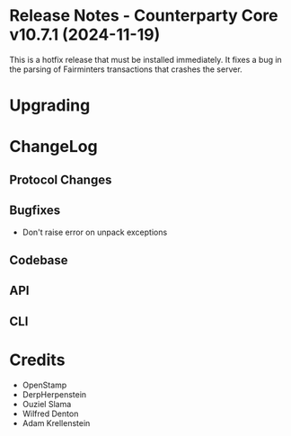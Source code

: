 # Release Notes - Counterparty Core v10.7.1 (2024-11-19)

This is a hotfix release that must be installed immediately. It fixes a bug in the parsing of Fairminters transactions that crashes the server.

# Upgrading


# ChangeLog

## Protocol Changes

## Bugfixes

- Don't raise error on unpack exceptions

## Codebase

## API

## CLI


# Credits

* OpenStamp
* DerpHerpenstein
* Ouziel Slama
* Wilfred Denton
* Adam Krellenstein
